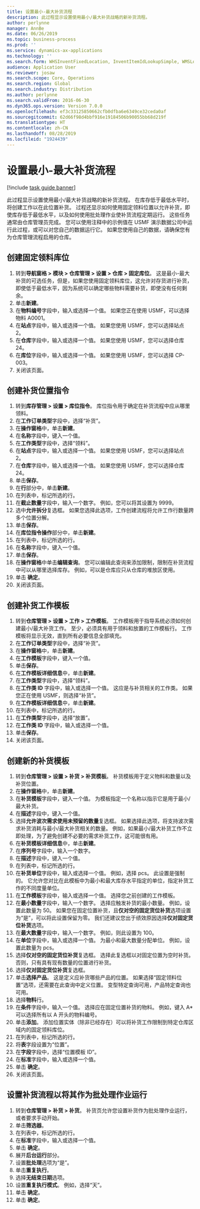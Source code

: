 ```yaml
---
title: 设置最小-最大补货流程
description: 此过程显示设置使用最小/最大补货战略的新补货流程。
author: perlynne
manager: AnnBe
ms.date: 06/26/2019
ms.topic: business-process
ms.prod: ''
ms.service: dynamics-ax-applications
ms.technology: ''
ms.search.form: WHSInventFixedLocation, InventItemIdLookupSimple, WMSLocationIdLookup, WHSLocDirTable, InventLocationIdLookup, SysQueryForm, WHSWorkTemplateTable, WHSReplenishmentTemplates, UnitOfMeasureLookup, SysQueryTableLookUp, SysQueryFieldLookUp, SysRecurrence
audience: Application User
ms.reviewer: josaw
ms.search.scope: Core, Operations
ms.search.region: Global
ms.search.industry: Distribution
ms.author: perlynne
ms.search.validFrom: 2016-06-30
ms.dyn365.ops.version: Version 7.0.0
ms.openlocfilehash: ef3c33125850662cfb0dfba6e6349ce32ceda0af
ms.sourcegitcommit: 62d66f98d4bbf916e19184506b90055bb68d219f
ms.translationtype: HT
ms.contentlocale: zh-CN
ms.lasthandoff: 08/28/2019
ms.locfileid: "1924439"
---
```

# <a name="set-up-a-min-max-replenishment-process"></a>设置最小-最大补货流程

[!include [task guide banner](../../includes/task-guide-banner.md)]

此过程显示设置使用最小/最大补货战略的新补货流程。 在库存低于最低水平时，将创建工作以在此位置补货。 过程还显示如何使用固定领料位置以允许补货，即使库存低于最低水平，以及如何使用批处理作业使补货流程定期运行。 这些任务通常由仓库管理员完成。 您可以使用注释中的示例值在 USMF 演示数据公司中运行此过程，或可以对您自己的数据运行它。 如果您使用自己的数据，请确保您有为仓库管理流程启用的仓库。


## <a name="create-a-fixed-picking-location"></a>创建固定领料库位
1. 转到**导航窗格 > 模块 > 仓库管理 > 设置 > 仓库 > 固定库位**。 这是最小-最大补货的可选任务，但是，如果您使用固定领料库位，这允许对存货进行补货，即使低于最低水平，因为系统可以确定哪些物料需要补货，即使没有任何剩余。
2. 单击**新建**。
3. 在**物料编号**字段中，输入或选择一个值。 如果您正在使用 USMF，可以选择物料 A0001。  
4. 在**站点**字段中，输入或选择一个值。 如果您使用 USMF，您可以选择站点 2。  
5. 在**仓库**字段中，输入或选择一个值。 如果您使用 USMF，您可以选择仓库 24。  
6. 在**库位**字段中，输入或选择一个值。 如果您使用 USMF，您可以选择 CP-003。  
7. 关闭该页面。

## <a name="create-a-replenishment-location-directive"></a>创建补货位置指令
1. 转到**库存管理 > 设置 > 库位指令**。 库位指令用于确定在补货流程中应从哪里领料。
2. 在**工作订单类型**字段中，选择“补货”。
3. 在**操作窗格**中，单击**新建**。
4. 在**名称**字段中，键入一个值。
5. 在**工作类型**字段中，选择“领料”。
6. 在**站点**字段中，输入或选择一个值。 如果您使用 USMF，您可以选择站点 2。  
7. 在**仓库**字段中，输入或选择一个值。 如果您使用 USMF，您可以选择仓库 24。  
8. 单击**保存**。
9. 在**行**部分中，单击**新建**。
10. 在列表中，标记所选的行。
11. 在**截止数量**字段中，输入一个数字。 例如，您可以将其设置为 9999。  
12. 选中**允许拆分**复选框。 如果您选择此选项，工作创建流程将允许工作行数量跨多个位置分解。  
13. 单击**保存**。
14. 在**库位指令操作**部分中，单击**新建**。
15. 在列表中，标记所选的行。
16. 在**名称**字段中，键入一个值。
17. 单击**保存**。
18. 在**操作窗格**中单击**编辑查询**。 您可以编辑此查询来添加限制，限制在补货流程中可以从哪里选择库存。 例如，可以是仓库应只从仓库的堆放区使用。
19. 单击 **确定**。
20. 关闭该页面。

## <a name="create-a-replenishment-work-template"></a>创建补货工作模板
1. 转到**仓库管理 > 设置 > 工作 > 工作模板**。 工作模板用于指导系统必须如何创建最小/最大补货工作。 至少，必须具有用于领料和放置的工作模板行。 工作模板将显示无效，直到所有必要信息全部填充。 
2. 在**工作订单类型**字段中，选择“补货”。
3. 在**操作窗格**中，单击**新建**。
4. 在**工作模板**字段中，键入一个值。
5. 单击**保存**。
6. 在**工作模板详细信息**中，单击**新建**。
7. 在**工作类型**字段中，选择“领料”。
8. 在**工作类 ID** 字段中，输入或选择一个值。 这应是与补货相关的工作类。 如果您正在使用 USMF，则选择“补货”。  
9. 在**工作模板详细信息**中，单击**新建**。
10. 在列表中，标记所选的行。
11. 在**工作类型**字段中，选择“放置”。
12. 在**工作类 ID** 字段中，输入或选择一个值。
13. 单击**保存**。
14. 关闭该页面。

## <a name="create-a-new-replenishment-template"></a>创建新的补货模板
1. 转到**仓库管理 > 设置 > 补货 > 补货模板**。 补货模板用于定义物料和数量以及补货位置。
2. 在**操作窗格**中，单击**新建**。
3. 在**补货模板**字段中，键入一个值。 为模板指定一个名称以指示它是用于最小/最大补货。  
4. 在**描述**字段中，键入一个值。
5. 选择**允许波次需求使用未预留的数量**复选框。 如果选择此选项，将支持波次需求补货消耗与最小/最大补货相关的数量。 例如，如果最小/最大补货工作不立即处理，为了避免创建不必要的需求补货工作，这可能很有用。
6. 在**补货模板详细信息**中，单击**新建**。
7. 在**序列号**字段中，输入一个数字。
8. 在**描述**字段中，键入一个值。
9. 在列表中，标记所选的行。
10. 在**补货单位**字段中，输入或选择一个值。 例如，选择 pcs。 此设置是强制的。 它允许您对比在此模板中为最小和最大库存水平指定的单位，指定补货工作的不同度量单位。
11. 在**工作模板**字段中，输入或选择一个值。 选择您之前创建的工作模板。  
12. 在**最小数量**字段中，输入一个数字。 选择应触发补货的最小数量。 例如，设置此数量为 50。 如果您在固定位置补货，且**仅对空的固定货位补货**选项设置为“是”，可以将此设置保留为零。 我们还建议您出于绩效原因选择**仅对固定货位补货**选项。
13. 在**最大数量**字段中，输入一个数字。 例如，则此设置为 100。  
14. 在**单位**字段中，输入或选择一个值。 为最小和最大数量分配单位。 例如，设置此数量为 pcs。  
15. 选择**仅对空的固定货位补货**复选框。 选择此复选框以对固定位置为空时补货。 否则，只有具有现有数量的位置进行补货。
16. 选择**仅对固定货位补货**复选框。
17. 单击**选择产品**。 这是定义应补货哪些产品的位置。 如果选择“固定领料位置”选项，还需要在此查询中定义位置。 变型特定查询可用，产品特定查询也可用。
18. 选择**物料**行。
19. 在**条件**字段中，输入一个值。 选择应在固定位置补货的物料。 例如，键入 A* 可以选择所有以 A 开头的物料编号。
20. 单击**添加**。 添加位置实体（除非已经存在）可以将补货工作限制到特定仓库区域内的固定领料库位。
21. 在列表中，标记所选的行。
22. 将**表**字段设置为“位置”。
23. 在**字段**字段中，选择“位置模板 ID”。
24. 在**标准**字段中，输入或选择一个值。
25. 单击 **确定**。
26. 关闭该页面。

## <a name="set-the-replenishment-process-to-run-as-a-batch-job"></a>设置补货流程以将其作为批处理作业运行
1. 转到**仓库管理 > 补货 > 补货**。 补货页允许您设置补货作为批处理作业运行，或者要求手动开始。
2. 单击**筛选器**。
3. 在列表中，标记所选的行。
4. 在**标准**字段中，输入或选择一个值。
5. 单击 **确定**。
6. 展开**后台运行**部分。
7. 设置**批处理**选项为“是”。
8. 单击**重复执行**。
9. 选择**无结束日期**选项。
10. 设置**重复执行模式**。 例如，选择“天”。  
11. 单击 **确定**。
12. 单击 **确定**。

